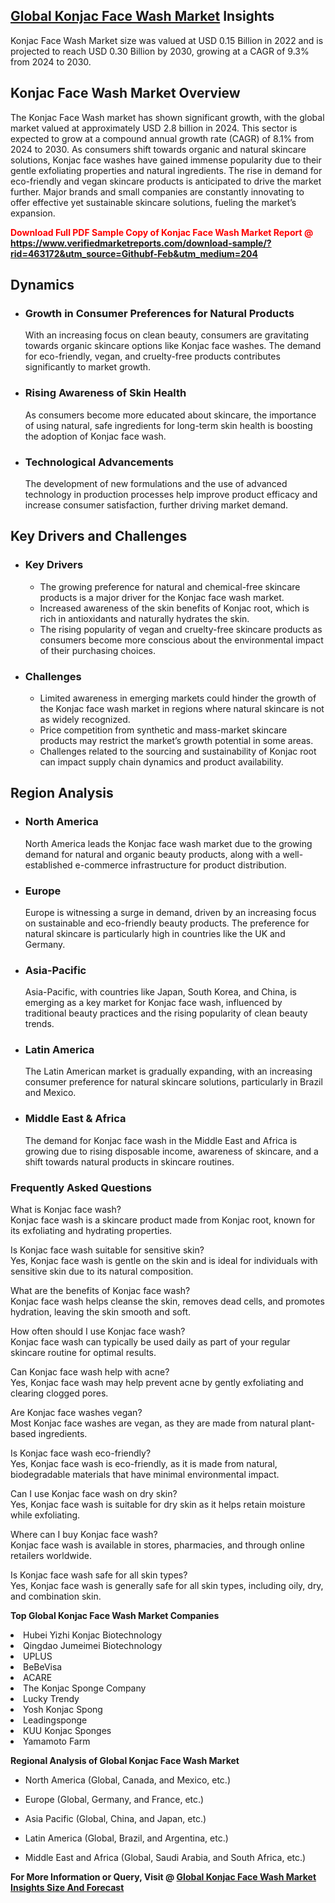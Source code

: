 <h2><a href="https://www.verifiedmarketreports.com/download-sample/?rid=463172&amp;utm_source=Githubf&amp;utm_medium=204" target="_blank">Global Konjac Face Wash Market</a> Insights</h2><p>Konjac Face Wash Market size was valued at USD 0.15 Billion in 2022 and is projected to reach USD 0.30 Billion by 2030, growing at a CAGR of 9.3% from 2024 to 2030.</p><p> <h2>Konjac Face Wash Market Overview</h2> <p>The Konjac Face Wash market has shown significant growth, with the global market valued at approximately USD 2.8 billion in 2024. This sector is expected to grow at a compound annual growth rate (CAGR) of 8.1% from 2024 to 2030. As consumers shift towards organic and natural skincare solutions, Konjac face washes have gained immense popularity due to their gentle exfoliating properties and natural ingredients. The rise in demand for eco-friendly and vegan skincare products is anticipated to drive the market further. Major brands and small companies are constantly innovating to offer effective yet sustainable skincare solutions, fueling the market’s expansion.</p> <p><strong><p><span class=""><span style="color: #ff0000;"><strong>Download Full PDF Sample Copy of Konjac Face Wash Market Report</strong> @ </span><a href="https://www.verifiedmarketreports.com/download-sample/?rid=463172&amp;utm_source=Githubf-Feb&amp;utm_medium=204" target="_blank">https://www.verifiedmarketreports.com/download-sample/?rid=463172&amp;utm_source=Githubf-Feb&amp;utm_medium=204</a></span></p></strong></p> <h2>Dynamics</h2> <ul> <li><h3>Growth in Consumer Preferences for Natural Products</h3> With an increasing focus on clean beauty, consumers are gravitating towards organic skincare options like Konjac face washes. The demand for eco-friendly, vegan, and cruelty-free products contributes significantly to market growth.</li> <li><h3>Rising Awareness of Skin Health</h3> As consumers become more educated about skincare, the importance of using natural, safe ingredients for long-term skin health is boosting the adoption of Konjac face wash.</li> <li><h3>Technological Advancements</h3> The development of new formulations and the use of advanced technology in production processes help improve product efficacy and increase consumer satisfaction, further driving market demand.</li> </ul> <h2>Key Drivers and Challenges</h2> <ul> <li><h3>Key Drivers</h3> <ul> <li>The growing preference for natural and chemical-free skincare products is a major driver for the Konjac face wash market.</li> <li>Increased awareness of the skin benefits of Konjac root, which is rich in antioxidants and naturally hydrates the skin.</li> <li>The rising popularity of vegan and cruelty-free skincare products as consumers become more conscious about the environmental impact of their purchasing choices.</li> </ul> </li> <li><h3>Challenges</h3> <ul> <li>Limited awareness in emerging markets could hinder the growth of the Konjac face wash market in regions where natural skincare is not as widely recognized.</li> <li>Price competition from synthetic and mass-market skincare products may restrict the market’s growth potential in some areas.</li> <li>Challenges related to the sourcing and sustainability of Konjac root can impact supply chain dynamics and product availability.</li> </ul> </li> </ul> <h2>Region Analysis</h2> <ul> <li><h3>North America</h3> North America leads the Konjac face wash market due to the growing demand for natural and organic beauty products, along with a well-established e-commerce infrastructure for product distribution.</li> <li><h3>Europe</h3> Europe is witnessing a surge in demand, driven by an increasing focus on sustainable and eco-friendly beauty products. The preference for natural skincare is particularly high in countries like the UK and Germany.</li> <li><h3>Asia-Pacific</h3> Asia-Pacific, with countries like Japan, South Korea, and China, is emerging as a key market for Konjac face wash, influenced by traditional beauty practices and the rising popularity of clean beauty trends.</li> <li><h3>Latin America</h3> The Latin American market is gradually expanding, with an increasing consumer preference for natural skincare solutions, particularly in Brazil and Mexico.</li> <li><h3>Middle East & Africa</h3> The demand for Konjac face wash in the Middle East and Africa is growing due to rising disposable income, awareness of skincare, and a shift towards natural products in skincare routines.</li> </ul> <h3>Frequently Asked Questions</h3> <p>What is Konjac face wash? <br> Konjac face wash is a skincare product made from Konjac root, known for its exfoliating and hydrating properties.</p> <p>Is Konjac face wash suitable for sensitive skin? <br> Yes, Konjac face wash is gentle on the skin and is ideal for individuals with sensitive skin due to its natural composition.</p> <p>What are the benefits of Konjac face wash? <br> Konjac face wash helps cleanse the skin, removes dead cells, and promotes hydration, leaving the skin smooth and soft.</p> <p>How often should I use Konjac face wash? <br> Konjac face wash can typically be used daily as part of your regular skincare routine for optimal results.</p> <p>Can Konjac face wash help with acne? <br> Yes, Konjac face wash may help prevent acne by gently exfoliating and clearing clogged pores.</p> <p>Are Konjac face washes vegan? <br> Most Konjac face washes are vegan, as they are made from natural plant-based ingredients.</p> <p>Is Konjac face wash eco-friendly? <br> Yes, Konjac face wash is eco-friendly, as it is made from natural, biodegradable materials that have minimal environmental impact.</p> <p>Can I use Konjac face wash on dry skin? <br> Yes, Konjac face wash is suitable for dry skin as it helps retain moisture while exfoliating.</p> <p>Where can I buy Konjac face wash? <br> Konjac face wash is available in stores, pharmacies, and through online retailers worldwide.</p> <p>Is Konjac face wash safe for all skin types? <br> Yes, Konjac face wash is generally safe for all skin types, including oily, dry, and combination skin.</p> </p><p><strong>Top Global Konjac Face Wash Market Companies</strong></p><div data-test-id=""><p><li>Hubei Yizhi Konjac Biotechnology</li><li> Qingdao Jumeimei Biotechnology</li><li> UPLUS</li><li> BeBeVisa</li><li> ACARE</li><li> The Konjac Sponge Company</li><li> Lucky Trendy</li><li> Yosh Konjac Spong</li><li> Leadingsponge</li><li> KUU Konjac Sponges</li><li> Yamamoto Farm</li></p><div><strong>Regional Analysis of&nbsp;Global Konjac Face Wash Market</strong></div><ul><li dir="ltr"><p dir="ltr">North America&nbsp;(Global, Canada, and Mexico, etc.)</p></li><li dir="ltr"><p dir="ltr">Europe (Global, Germany, and France, etc.)</p></li><li dir="ltr"><p dir="ltr">Asia Pacific&nbsp;(Global, China, and Japan, etc.)</p></li><li dir="ltr"><p dir="ltr">Latin America&nbsp;(Global, Brazil, and Argentina, etc.)</p></li><li dir="ltr">Middle East and Africa&nbsp;(Global, Saudi Arabia, and South Africa, etc.)</li></ul><p><strong>For More Information or Query, Visit @&nbsp;</strong><strong><a href="https://www.verifiedmarketreports.com/product/konjac-face-wash-market/?utm_source=Githubf&amp;utm_medium=204" target="_blank">Global Konjac Face Wash Market Insights Size And Forecast</a></strong></p></div>
